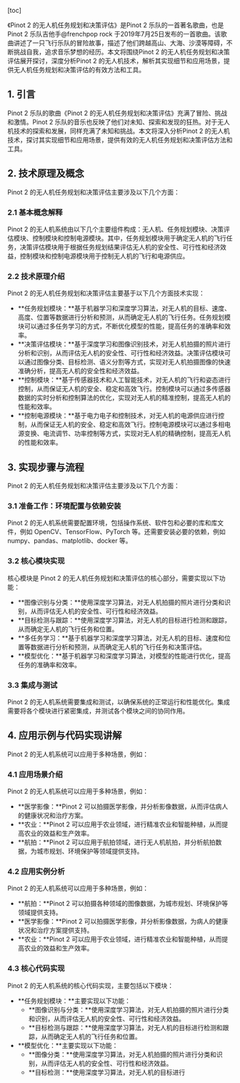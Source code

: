 
[toc]                    
                
                
《Pinot 2 的无人机任务规划和决策评估》是Pinot 2 乐队的一首著名歌曲，也是Pinot 2 乐队吉他手@frenchpop rock 于2019年7月25日发布的一首歌曲。该歌曲讲述了一只飞行乐队的冒险故事，描述了他们跨越高山、大海、沙漠等障碍，不断挑战自我，追求音乐梦想的经历。本文将围绕Pinot 2 的无人机任务规划和决策评估展开探讨，深度分析Pinot 2 的无人机技术，解析其实现细节和应用场景，提供无人机任务规划和决策评估的有效方法和工具。

## 1. 引言

Pinot 2 乐队的歌曲《Pinot 2 的无人机任务规划和决策评估》充满了冒险、挑战和激情。Pinot 2 乐队的音乐也反映了他们对未知、探索和发现的狂热。对于无人机技术的探索和发展，同样充满了未知和挑战。本文将深入分析Pinot 2 的无人机技术，探讨其实现细节和应用场景，提供有效的无人机任务规划和决策评估方法和工具。

## 2. 技术原理及概念

Pinot 2 的无人机任务规划和决策评估主要涉及以下几个方面：

### 2.1 基本概念解释

Pinot 2 的无人机系统由以下几个主要组件构成：无人机、任务规划模块、决策评估模块、控制模块和控制电源模块。其中，任务规划模块用于确定无人机的飞行任务，决策评估模块用于根据任务规划结果评估无人机的安全性、可行性和经济效益，控制模块和控制电源模块用于控制无人机的飞行和电源供应。

### 2.2 技术原理介绍

Pinot 2 的无人机任务规划和决策评估主要基于以下几个方面技术实现：

- **任务规划模块：**基于机器学习和深度学习算法，对无人机的目标、速度、高度、位置等数据进行分析和预测，从而确定无人机的飞行任务。任务规划模块可以通过多任务学习的方式，不断优化模型的性能，提高任务的准确率和效率。
- **决策评估模块：**基于深度学习和图像识别技术，对无人机拍摄的照片进行分析和识别，从而评估无人机的安全性、可行性和经济效益。决策评估模块可以通过图像分类、目标检测、语义分割等方式，实现对无人机拍摄图像的快速准确分析，提高无人机的安全性和经济效益。
- **控制模块：**基于传感器技术和人工智能技术，对无人机的飞行和姿态进行控制，从而保证无人机的安全、稳定和高效飞行。控制模块可以通过多传感器数据的实时分析和控制算法的优化，实现对无人机的精准控制，提高无人机的性能和效率。
- **控制电源模块：**基于电力电子和控制技术，对无人机的电源供应进行控制，从而保证无人机的安全、稳定和高效飞行。控制电源模块可以通过多相电源变换、电流调节、功率控制等方式，实现对无人机的精确控制，提高无人机的性能和效率。

## 3. 实现步骤与流程

Pinot 2 的无人机任务规划和决策评估主要涉及以下几个方面：

### 3.1 准备工作：环境配置与依赖安装

Pinot 2 的无人机系统需要配置环境，包括操作系统、软件包和必要的库和库文件，例如 OpenCV、TensorFlow、PyTorch 等。还需要安装必要的依赖，例如 numpy、pandas、matplotlib、docker 等。

### 3.2 核心模块实现

核心模块是 Pinot 2 的无人机任务规划和决策评估的核心部分，需要实现以下功能：

- **图像识别与分类：**使用深度学习算法，对无人机拍摄的照片进行分类和识别，从而评估无人机的安全性、可行性和经济效益。
- **目标检测与跟踪：**使用深度学习算法，对无人机的目标进行检测和跟踪，从而确定无人机的飞行任务和位置。
- **多任务学习：**基于机器学习和深度学习算法，对无人机的目标、速度和位置等数据进行分析和预测，从而确定无人机的飞行任务和决策评估。
- **模型优化：**基于机器学习和深度学习算法，对模型的性能进行优化，提高任务的准确率和效率。

### 3.3 集成与测试

Pinot 2 的无人机系统需要集成和测试，以确保系统的正常运行和性能优化。集成需要将各个模块进行紧密集成，并测试各个模块之间的协同作用。

## 4. 应用示例与代码实现讲解

Pinot 2 的无人机系统可以应用于多种场景，例如：

### 4.1 应用场景介绍

Pinot 2 的无人机系统可以应用于多种场景，例如：

- **医学影像：**Pinot 2 可以拍摄医学影像，并分析影像数据，从而评估病人的健康状况和治疗方案。
- **农业：**Pinot 2 可以应用于农业领域，进行精准农业和智能种植，从而提高农业的效益和生产效率。
- **航拍：**Pinot 2 可以应用于航拍领域，进行无人机航拍，并分析航拍数据，为城市规划、环境保护等领域提供支持。

### 4.2 应用实例分析

Pinot 2 的无人机系统可以应用于多种场景，例如：

- **航拍：**Pinot 2 可以拍摄各种领域的图像数据，为城市规划、环境保护等领域提供支持。
- **医学影像：**Pinot 2 可以拍摄医学影像，并分析影像数据，为病人的健康状况和治疗方案提供支持。
- **农业：**Pinot 2 可以应用于农业领域，进行精准农业和智能种植，从而提高农业的效益和生产效率。

### 4.3 核心代码实现

Pinot 2 的无人机系统的核心代码实现，主要包括以下模块：

- **任务规划模块：**主要实现以下功能：
    - **图像识别与分类：**使用深度学习算法，对无人机拍摄的照片进行分类和识别，从而评估无人机的安全性、可行性和经济效益。
    - **目标检测与跟踪：**使用深度学习算法，对无人机的目标进行检测和跟踪，从而确定无人机的飞行任务和位置。
- **模型优化：**主要实现以下功能：
    - **图像分类：**使用深度学习算法，对无人机拍摄的照片进行分类和识别，从而评估无人机的安全性、可行性和经济效益。
    - **目标检测：**使用深度学习算法，对无人机的目标进行

